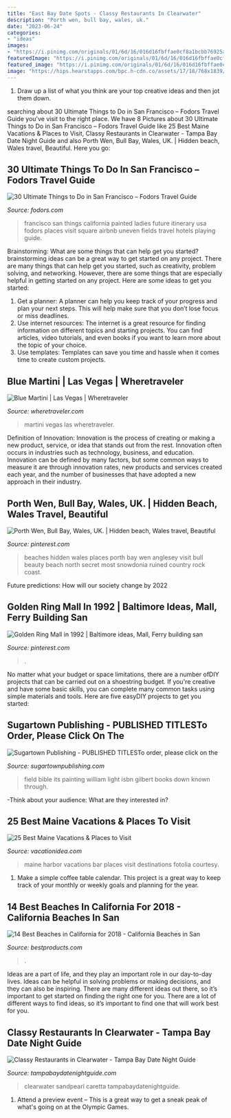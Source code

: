 ```yaml
---
title: "East Bay Date Spots - Classy Restaurants In Clearwater"
description: "Porth wen, bull bay, wales, uk."
date: "2023-06-24"
categories:
- "ideas"
images:
- "https://i.pinimg.com/originals/01/6d/16/016d16fbffae0cf8a1bcbb76925aea40.jpg"
featuredImage: "https://i.pinimg.com/originals/01/6d/16/016d16fbffae0cf8a1bcbb76925aea40.jpg"
featured_image: "https://i.pinimg.com/originals/01/6d/16/016d16fbffae0cf8a1bcbb76925aea40.jpg"
image: "https://hips.hearstapps.com/bpc.h-cdn.co/assets/17/18/768x1839/gallery-1493992842-california-beaches.jpg%3fresize%3d768:*"
---
```



1. Draw up a list of what you think are your top creative ideas and then jot them down.

	

		
searching about 30 Ultimate Things to Do in San Francisco – Fodors Travel Guide you've visit to the right place. We have 8 Pictures about 30 Ultimate Things to Do in San Francisco – Fodors Travel Guide like 25 Best Maine Vacations &amp; Places to Visit, Classy Restaurants in Clearwater - Tampa Bay Date Night Guide and also Porth Wen, Bull Bay, Wales, UK. | Hidden beach, Wales travel, Beautiful. Here you go:
		
    
## 30 Ultimate Things To Do In San Francisco – Fodors Travel Guide

<img loading=lazy src="https://www.fodors.com/wp-content/uploads/2018/11/HERO-Alamo-Square-Hero.jpg" onerror="this.onerror=null;this.src='https://tse1.mm.bing.net/th?id=OIP.e_J0pBqQns5gs5ZIPdulyQHaE0&amp;pid=15.1';" alt="30 Ultimate Things to Do in San Francisco – Fodors Travel Guide">

_Source: fodors.com_

>francisco san things california painted ladies future itinerary usa fodors places visit square airbnb uneven fields travel hotels playing guide. 

	

Brainstorming: What are some things that can help get you started?
brainstorming ideas can be a great way to get started on any project. There are many things that can help get you started, such as creativity, problem solving, and networking. However, there are some things that are especially helpful in getting started on any project. Here are some ideas to get you started:  
1. Get a planner: A planner can help you keep track of your progress and plan your next steps. This will help make sure that you don’t lose focus or miss deadlines. 
2. Use internet resources: The internet is a great resource for finding information on different topics and starting projects. You can find articles, video tutorials, and even books if you want to learn more about the topic of your choice. 
3. Use templates: Templates can save you time and hassle when it comes time to create custom projects.

    
## Blue Martini | Las Vegas | Wheretraveler

<img loading=lazy src="https://www.wheretraveler.com/sites/default/files/images/BlueMartini.jpg" onerror="this.onerror=null;this.src='https://tse1.mm.bing.net/th?id=OIP.Jf-oC9wonHVIS4ZAPXAzxwHaJ4&amp;pid=15.1';" alt="Blue Martini | Las Vegas | Wheretraveler">

_Source: wheretraveler.com_

>martini vegas las wheretraveler. 

	

Definition of Innovation:
Innovation is the process of creating or making a new product, service, or idea that stands out from the rest. Innovation often occurs in industries such as technology, business, and education. Innovation can be defined by many factors, but some common ways to measure it are through innovation rates, new products and services created each year, and the number of businesses that have adopted a new approach in their industry.

    
## Porth Wen, Bull Bay, Wales, UK. | Hidden Beach, Wales Travel, Beautiful

<img loading=lazy src="https://i.pinimg.com/originals/01/6d/16/016d16fbffae0cf8a1bcbb76925aea40.jpg" onerror="this.onerror=null;this.src='https://tse2.mm.bing.net/th?id=OIP.HPiH74QVSz79OlM_kWM4LQHaE7&amp;pid=15.1';" alt="Porth Wen, Bull Bay, Wales, UK. | Hidden beach, Wales travel, Beautiful">

_Source: pinterest.com_

>beaches hidden wales places porth bay wen anglesey visit bull beauty beach north secret most snowdonia ruined country rock coast. 

	

Future predictions: How will our society change by 2022
 

    
## Golden Ring Mall In 1992 | Baltimore Ideas, Mall, Ferry Building San

<img loading=lazy src="https://i.pinimg.com/736x/67/dd/54/67dd54e65f4e82335dcef2bab2e7a54c.jpg" onerror="this.onerror=null;this.src='https://tse2.mm.bing.net/th?id=OIP.63F8sJF---ThWx-Nq937SQAAAA&amp;pid=15.1';" alt="Golden Ring Mall in 1992 | Baltimore ideas, Mall, Ferry building san">

_Source: pinterest.com_

>. 

	

No matter what your budget or space limitations, there are a number ofDIY projects that can be carried out on a shoestring budget. If you're creative and have some basic skills, you can complete many common tasks using simple materials and tools. Here are five easyDIY projects to get you started: 

    
## Sugartown Publishing - PUBLISHED TITLESTo Order, Please Click On The

<img loading=lazy src="http://sugartownpublishing.com/yahoo_site_admin/assets/images/Voices_from_the_Field_at_350_dpi.80123431_std.jpg" onerror="this.onerror=null;this.src='https://tse3.mm.bing.net/th?id=OIP.fjDD9v3ye_t8jggkGVyhbgHaLH&amp;pid=15.1';" alt="Sugartown Publishing - PUBLISHED TITLESTo order, please click on the">

_Source: sugartownpublishing.com_

>field bible its painting william light isbn gilbert books down known through. 

	

-Think about your audience: What are they interested in?

    
## 25 Best Maine Vacations &amp; Places To Visit

<img loading=lazy src="https://vacationidea.com/pix/img25Hy8R/articles/t-p2_maine_vacations_bar_harbor_27074_mobi.jpg" onerror="this.onerror=null;this.src='https://tse3.mm.bing.net/th?id=OIP.-Pezk53NJ_9PVkJFMOLdOQAAAA&amp;pid=15.1';" alt="25 Best Maine Vacations &amp; Places to Visit">

_Source: vacationidea.com_

>maine harbor vacations bar places visit destinations fotolia courtesy. 

	

1. Make a simple coffee table calendar. This project is a great way to keep track of your monthly or weekly goals and planning for the year.

    
## 14 Best Beaches In California For 2018 - California Beaches In San

<img loading=lazy src="https://hips.hearstapps.com/bpc.h-cdn.co/assets/17/18/768x1839/gallery-1493992842-california-beaches.jpg%3fresize%3d768:*" onerror="this.onerror=null;this.src='https://tse1.mm.bing.net/th?id=OIP.Omn11nxiGUdCbK_31fYTAAHaRv&amp;pid=15.1';" alt="14 Best Beaches in California for 2018 - California Beaches in San">

_Source: bestproducts.com_

>. 

	

Ideas are a part of life, and they play an important role in our day-to-day lives. Ideas can be helpful in solving problems or making decisions, and they can also be inspiring. There are many different ideas out there, so it’s important to get started on finding the right one for you. There are a lot of different ways to find ideas, so it’s important to find one that will work best for you.

    
## Classy Restaurants In Clearwater - Tampa Bay Date Night Guide

<img loading=lazy src="https://tampabaydatenightguide.com/wp-content/uploads/sites/2/2018/03/caretta.jpg" onerror="this.onerror=null;this.src='https://tse3.mm.bing.net/th?id=OIP.ZGCLRsS693LxsB6xwAnRbAHaE7&amp;pid=15.1';" alt="Classy Restaurants in Clearwater - Tampa Bay Date Night Guide">

_Source: tampabaydatenightguide.com_

>clearwater sandpearl caretta tampabaydatenightguide. 

	

1. Attend a preview event – This is a great way to get a sneak peak of what's going on at the Olympic Games.

